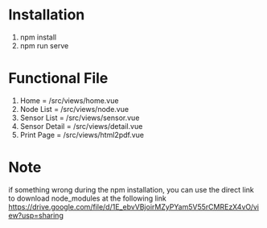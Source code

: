 # Installation
1. npm install
2. npm run serve

# Functional File
1. Home = /src/views/home.vue
2. Node List = /src/views/node.vue
3. Sensor List = /src/views/sensor.vue
4. Sensor Detail = /src/views/detail.vue
5. Print Page = /src/views/html2pdf.vue

# Note
if something wrong during the npm installation, you can use the direct link to download node_modules at the following link
https://drive.google.com/file/d/1E_ebvVBjoirMZyPYam5V55rCMREzX4vO/view?usp=sharing